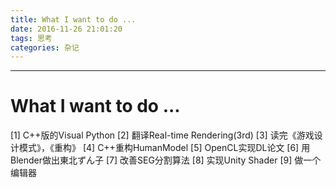 ```yaml
---
title: What I want to do ...
date: 2016-11-26 21:01:20
tags: 思考
categories: 杂记
---
```


-------------------------------------

# What I want to do ...

[1] C++版的Visual Python
[2] 翻译Real-time Rendering(3rd)
[3] 读完《游戏设计模式》，《重构》
[4] C++重构HumanModel
[5] OpenCL实现DL论文
[6] 用Blender做出東北ずん子
[7] 改善SEG分割算法
[8] 实现Unity Shader
[9] 做一个编辑器
